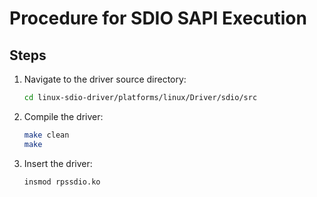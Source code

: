 # Procedure for SDIO SAPI Execution

## Steps

1. Navigate to the driver source directory:
    ```sh
    cd linux-sdio-driver/platforms/linux/Driver/sdio/src
    ```

2. Compile the driver:
    ```sh
    make clean
    make
    ```

3. Insert the driver:
    ```sh
    insmod rpssdio.ko
    ```


